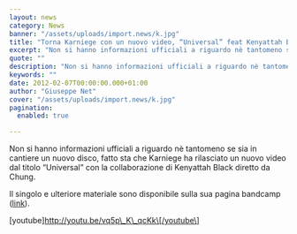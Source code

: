 ```yaml
---
layout: news
category: News
banner: "/assets/uploads/import.news/k.jpg"
title: "Torna Karniege con un nuovo video, “Universal” feat Kenyattah Black"
excerpt: "Non si hanno informazioni ufficiali a riguardo nè tantomeno se sia in cantiere un nuovo disco, fatto sta che Karniege ha rilasciato un nuovo video dal titolo “Universal” con la collaborazione di Kenyattah Black diretto da Chung. Il singolo e ulteriore materiale sono disponibile sulla sua pagina bandcamp (link). [youtube]http://youtu.be/vq5p_K_qcKk[/youtube"
quote: ""
description: "Non si hanno informazioni ufficiali a riguardo nè tantomeno se sia in cantiere un nuovo disco, fatto sta che Karniege ha rilasciato un nuovo video dal titolo “Universal” con la collaborazione di Kenyattah Black diretto da Chung. Il singolo e ulteriore materiale sono disponibile sulla sua pagina bandcamp (link). [youtube]http://youtu.be/vq5p_K_qcKk[/youtube"
keywords: ""
date: 2012-02-07T00:00:00.000+01:00
author: "Giuseppe Net"
cover: "/assets/uploads/import.news/k.jpg"
pagination:
  enabled: true

---
```


Non si hanno informazioni ufficiali a riguardo nè tantomeno se sia in cantiere un nuovo disco, fatto sta che Karniege ha rilasciato un nuovo video dal titolo “Universal” con la collaborazione di Kenyattah Black diretto da Chung.

Il singolo e ulteriore materiale sono disponibile sulla sua pagina bandcamp ([link](https://karniege.bandcamp.com/)).

\[youtube\]http://youtu.be/vq5p\_K\_qcKk\[/youtube\]